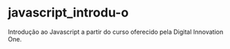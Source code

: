 # javascript_introdu-o
Introdução ao Javascript a partir do curso oferecido pela Digital Innovation One.

